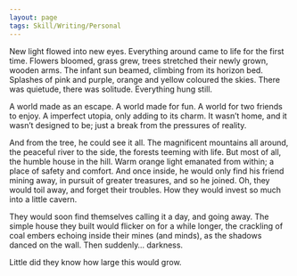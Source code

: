 ```yaml
---
layout: page
tags: Skill/Writing/Personal
---
```


New light flowed into new eyes. Everything around came to life for the first time. Flowers bloomed, grass grew, trees stretched their newly grown, wooden arms. The infant sun beamed, climbing from its horizon bed. Splashes of pink and purple, orange and yellow coloured the skies. There was quietude, there was solitude. Everything hung still.

A world made as an escape. A world made for fun. A world for two friends to enjoy. A imperfect utopia, only adding to its charm. It wasn’t home, and it wasn’t designed to be; just a break from the pressures of reality.

And from the tree, he could see it all. The magnificent mountains all around, the peaceful river to the side, the forests teeming with life. But most of all, the humble house in the hill. Warm orange light emanated from within; a place of safety and comfort. And once inside, he would only find his friend mining away, in pursuit of greater treasures, and so he joined. Oh, they would toil away, and forget their troubles. How they would invest so much into a little cavern.

They would soon find themselves calling it a day, and going away. The simple house they built would flicker on for a while longer, the crackling of coal embers echoing inside their mines (and minds), as the shadows danced on the wall. Then suddenly… darkness.

Little did they know how large this would grow.